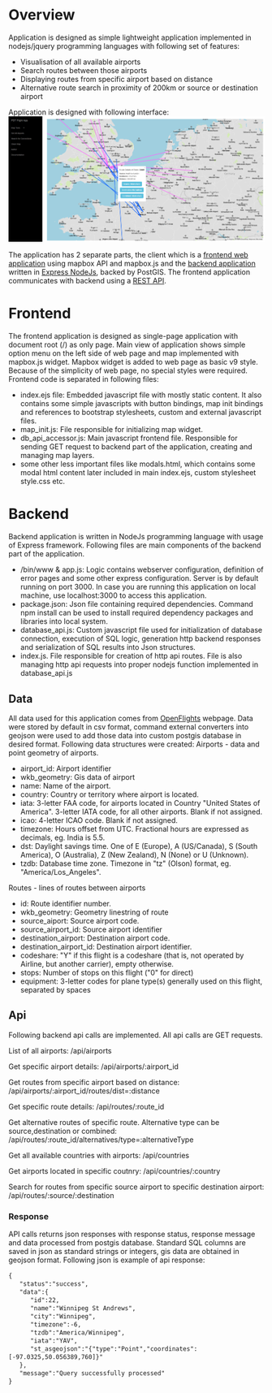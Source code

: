 # Overview
Application is designed as simple lightweight application implemented in nodejs/jquery programming languages with following set of features:
- Visualisation of all available airports
- Search routes between those airports
- Displaying routes from specific airport based on distance
- Alternative route search in proximity of 200km or source or destination airport

Application is designed with following interface:
![Screenshot](screenshot.png)

The application has 2 separate parts, the client which is a [frontend web application](#frontend) using mapbox API and mapbox.js and the [backend application](#backend) written in [Express NodeJs](expressjs.com), backed by PostGIS. The frontend application communicates with backend using a [REST API](#api).

# Frontend

The frontend application is designed as single-page application with document root (/) as only page. Main view of application shows simple option menu on the left side of web page and map implemented with mapbox.js widget. Mapbox widget is added to web page as basic v9 style. Because of the simplicity of web page, no special styles were required.
Frontend code is separated in following files:
- index.ejs file: Embedded javascript file with mostly static content. It also contains some simple javascripts with button bindings, map init bindings and references to bootstrap stylesheets, custom and external javascript files.
- map_init.js: File responsible for initializing map widget.
- db_api_accessor.js: Main javascript frontend file. Responsible for sending GET request to backend part of the application, creating and managing map layers.
- some other less important files like modals.html, which contains some modal html content later included in main index.ejs, custom stylesheet style.css etc.

# Backend
Backend application is written in NodeJs programming language with usage of Express framework. Following files are main components of the backend part of the application.
- /bin/www & app.js: Logic contains webserver configuration, definition of error pages and some other express configuration. Server is by default running on port 3000. In case you are running this application on local machine, use localhost:3000 to access this application.
- package.json: Json file containing required dependencies. Command npm install can be used to install required dependency packages and libraries into local system.
- database_api.js: Custom javascript file used for initialization of database connection, execution of SQL logic, generation http backend responses and serialization of SQL results into Json structures.
- index.js. File responsible for creation of http api routes. File is also managing http api requests into proper nodejs function implemented in database_api.js

## Data
All data used for this application comes from [OpenFlights](http://openflights.org/data.html) webpage. Data were stored by default in csv format, command external converters into geojson were used to add those data into custom postgis database in desired format.
Following data structures were created:
Airports - data and point geometry of airports.
- airport_id: Airport identifier
- wkb_geometry: Gis data of airport
- name: Name of the airport.
- country: Country or territory where airport is located.
- iata: 3-letter FAA code, for airports located in Country "United States of America". 3-letter IATA code, for all other airports. Blank if not assigned.
- icao: 4-letter ICAO code. Blank if not assigned.
- timezone: Hours offset from UTC. Fractional hours are expressed as decimals, eg. India is 5.5.
- dst: Daylight savings time. One of E (Europe), A (US/Canada), S (South America), O (Australia), Z (New Zealand), N (None) or U (Unknown).
- tzdb: Database time zone. Timezone in "tz" (Olson) format, eg. "America/Los_Angeles".

Routes - lines of routes between airports
- id: Route identifier number.
- wkb_geometry: Geometry linestring of route
- source_aiport: Source airport code.
- source_airport_id: Source airport identifier
- destination_airport: Destination airport code.
- destination_airport_id: Destination airport identifier.
- codeshare: "Y" if this flight is a codeshare (that is, not operated by Airline, but another carrier), empty otherwise.
- stops: Number of stops on this flight ("0" for direct)
- equipment: 3-letter codes for plane type(s) generally used on this flight, separated by spaces

## Api

Following backend api calls are implemented. All api calls are GET requests.

List of all airports:
/api/airports

Get specific airport details:
/api/airports/:airport_id

Get routes from specific airport based on distance:
/api/airports/:airport_id/routes/dist=:distance

Get specific route details:
/api/routes/:route_id

Get alternative routes of specific route. Alternative type can be source,destination or combined:
/api/routes/:route_id/alternatives/type=:alternativeType

Get all available countries with airports:
/api/countries

Get airports located in specific coutnry:
/api/countries/:country

Search for routes from specific source airport to specific destination airport:
/api/routes/:source/:destination


### Response

API calls returns json responses with response status, response message and data processed from postgis database. Standard SQL columns are saved in json as standard strings or integers, gis data are obtained in geojson format.
Following json is example of api response:
```
{
   "status":"success",
   "data":{
      "id":22,
      "name":"Winnipeg St Andrews",
      "city":"Winnipeg",
      "timezone":-6,
      "tzdb":"America/Winnipeg",
      "iata":"YAV",
      "st_asgeojson":"{"type":"Point","coordinates":[-97.0325,50.056389,760]}"
   },
   "message":"Query successfully processed"
}
```
